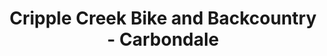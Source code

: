 ---
title: "Cripple Creek Bike and Backcountry - Carbondale"
url: /carbondale/cripple-creek-bike-and-backcountry-carbondale/
shop: sports
---